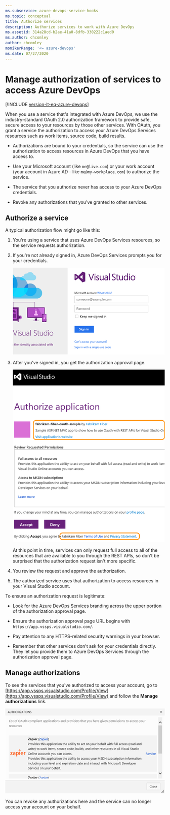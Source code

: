 ```yaml
---
ms.subservice: azure-devops-service-hooks
ms.topic: conceptual
title: Authorize services 
description: Authorize services to work with Azure DevOps
ms.assetid: 314a28cd-b2ae-41a0-8dfb-330222c1aed0
ms.author: chcomley
author: chcomley
monikerRange: '<= azure-devops'
ms.date: 07/27/2020
---
```


#  Manage authorization of services to access Azure DevOps 

[!INCLUDE [version-lt-eq-azure-devops](../includes/version-lt-eq-azure-devops.md)]

When you use a service that's integrated with Azure DevOps,
we use the industry-standard OAuth 2.0 authorization framework to provide safe,
secure access to your resources by those other services.
With OAuth, you grant a service the authorization to access your Azure DevOps Services
resources such as work items, source code, build results.

- Authorizations are bound to your credentials,
so the service can use the authorization to access resources
in Azure DevOps that you have access to.

- Use your Microsoft account (like ```me@live.com```) or your work account
(your account in Azure AD - like ```me@my-workplace.com```) to authorize the service.

- The service that you authorize never has access to your Azure DevOps credentials.

- Revoke any authorizations that you've granted to other services.

## Authorize a service

A typical authorization flow might go like this:

1. You're using a service that uses Azure DevOps Services resources,
so the service requests authorization.

1. If you're not already signed in, Azure DevOps Services prompts you for your credentials.

   ![Azure DevOps Services sign in page](./media/authorize/vso-sign-in.png) 

2. After you've signed in, you get the authorization approval page.

   ![Azure DevOps Services authorization page](./media/authorize/vso-authorize.png)

   At this point in time, services can only request full access to all of the resources that are available to you through the REST APIs, so don't be surprised that the authorization request isn't more specific.

3. You review the request and approve the authorization.

4. The authorized service uses that authorization to access resources in your Visual Studio account.

To ensure an authorization request is legitimate:

- Look for the Azure DevOps Services branding across the upper portion of the authorization approval page.

- Ensure the authorization approval page URL begins with ```https://app.vssps.visualstudio.com/```.

- Pay attention to any HTTPS-related security warnings in your browser.

- Remember that other services don't ask for your credentials directly. They let you provide them to Azure DevOps Services through the authorization approval page.

## Manage authorizations

To see the services that you've authorized to access your account,
go to [https://app.vssps.visualstudio.com/Profile/View](https://app.vssps.visualstudio.com/Profile/View)
and follow the **Manage authorizations** link.

![List of authorized services](./media/authorize/authorizations.png)

You can revoke any authorizations here and the service can no longer access your account on your behalf.
